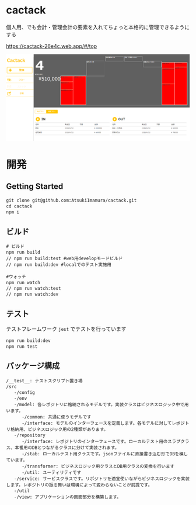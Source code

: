 # cactack

個人用、でも会計・管理会計の要素を入れてちょっと本格的に管理できるようにする

https://cactack-26e4c.web.app/#/top

![demo](https://github.com/AtsukiImamura/cactack/blob/image/image/demo.png)

# 開発

## Getting Started

```
git clone git@github.com:AtsukiImamura/cactack.git
cd cactack
npm i
```

## ビルド

```
# ビルド
npm run build
// npm run build:test #web用developモードビルド
// npm run build:dev #localでのテスト実施用

#ウォッチ
npm run watch
// npm run watch:test
// npm run watch:dev
```

## テスト

テストフレームワーク `jest` でテストを行っています

```
npm run build:dev
npm run test
```

## パッケージ構成

```
/__test__: テストスクリプト置き場
/src
   -/config
   -/env
   -/model: 各レポジトリに格納されるモデルです。実装クラスはビジネスロジック中で用います。
      -/common: 共通に使うモデルです
      -/interface: モデルのインターフェースを定義します。各モデルに対してレポジトリ格納用、ビジネスロジック用の2種類があります。
   -/repository
      -/interface: レポジトリのインターフェースです。ローカルテスト用のスラブクラス、本番用のDBとつながるクラスに分けて実装されます。
      -/stab: ローカルテスト用クラスです。jsonファイルに直接書き込む形でDBを模しています。
      -/transformer: ビジネスロジック用クラスとDB用クラスの変換を行います
      -/util: ユーティリティです
   -/service: サービスクラスです。リポジトリを適宜使いながらビジネスロジックを実装します。レポジトリの振る舞いは環境によって変わらないことが前提です。
   -/util
   -/view: アプリケーションの画面部分を構築します。

```
